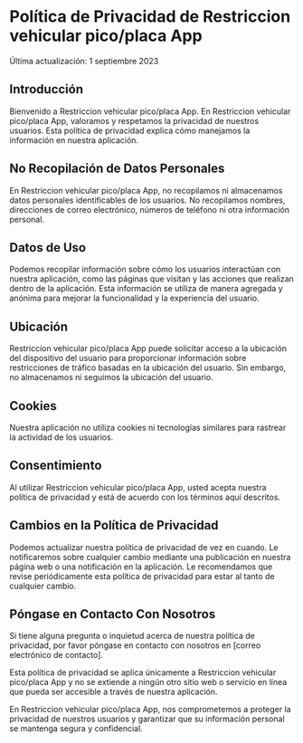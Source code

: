 # Política de Privacidad de Restriccion vehicular pico/placa App

Última actualización: 1 septiembre 2023

## Introducción

Bienvenido a Restriccion vehicular pico/placa App. En Restriccion vehicular pico/placa App, valoramos y respetamos la privacidad de nuestros usuarios. Esta política de privacidad explica cómo manejamos la información en nuestra aplicación.

## No Recopilación de Datos Personales

En Restriccion vehicular pico/placa App, no recopilamos ni almacenamos datos personales identificables de los usuarios. No recopilamos nombres, direcciones de correo electrónico, números de teléfono ni otra información personal.

## Datos de Uso

Podemos recopilar información sobre cómo los usuarios interactúan con nuestra aplicación, como las páginas que visitan y las acciones que realizan dentro de la aplicación. Esta información se utiliza de manera agregada y anónima para mejorar la funcionalidad y la experiencia del usuario.

## Ubicación

Restriccion vehicular pico/placa App puede solicitar acceso a la ubicación del dispositivo del usuario para proporcionar información sobre restricciones de tráfico basadas en la ubicación del usuario. Sin embargo, no almacenamos ni seguimos la ubicación del usuario.

## Cookies

Nuestra aplicación no utiliza cookies ni tecnologías similares para rastrear la actividad de los usuarios.

## Consentimiento

Al utilizar Restriccion vehicular pico/placa App, usted acepta nuestra política de privacidad y está de acuerdo con los términos aquí descritos.

## Cambios en la Política de Privacidad

Podemos actualizar nuestra política de privacidad de vez en cuando. Le notificaremos sobre cualquier cambio mediante una publicación en nuestra página web o una notificación en la aplicación. Le recomendamos que revise periódicamente esta política de privacidad para estar al tanto de cualquier cambio.

## Póngase en Contacto Con Nosotros

Si tiene alguna pregunta o inquietud acerca de nuestra política de privacidad, por favor póngase en contacto con nosotros en [correo electrónico de contacto].

Esta política de privacidad se aplica únicamente a Restriccion vehicular pico/placa App y no se extiende a ningún otro sitio web o servicio en línea que pueda ser accesible a través de nuestra aplicación.

En Restriccion vehicular pico/placa App, nos comprometemos a proteger la privacidad de nuestros usuarios y garantizar que su información personal se mantenga segura y confidencial.

